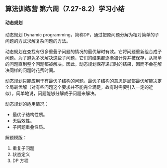 ## 算法训练营 第六周（7.27-8.2）学习小结

#### 动态规划
动态规划 Dynamic programming，简称DP，通过把原问题分解为相对简单的子问题的方式求解复杂问题的方法。

动态规划在查找有很多重叠子问题的情况的最优解时有效。它将问题重新组合成子问题。为了避免多次解决这些子问题，它们的结果都逐渐被计算并被保存，从简单的问题直到整个问题都被解决。因此，动态规划保存递归时的结果，因而不会在解决同样的问题时花费时间。

动态规划只能应用于有最优子结构的问题。最优子结构的意思是局部最优解能决定全局最优解（对有些问题这个要求并不能完全满足，故有时需要引入一定的近似）。简单地说，问题能够分解成子问题来解决。

动态规划的适用情况：
   - 最优子结构性质。
   - 无后效性。
   - 子问题重叠性质。


解题模版：
   1. 重复子问题
   2. 状态定义
   3. DP 方程
